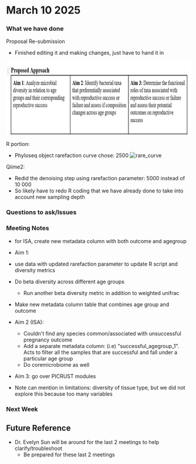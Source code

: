 # March 10 2025

### What we have done

Proposal Re-submission
- Finished editing it and making changes, just have to hand it in
 <img src="../images/proposed_approach3.png" height="200" width="700">


R portion:
- Phyloseq object rarefaction curve chose: 2500
![rare_curve](https://github.com/user-attachments/assets/0659e601-ab59-4232-b904-f6ce157a49e2)


Qiime2:
- Redid the denoising step using rarefaction parameter: 5000 instead of 10 000
- So likely have to redo R coding that we have already done to take into account new sampling depth

### Questions to ask/Issues


### Meeting Notes
- for ISA, create new metadata column with both outcome and agegroup
- Aim 1:
 - use data with updated rarefaction parameter to update R script and diversity metrics
 - Do beta diversity across different age groups
   - Run another beta diversity metric in addition to weighted unifrac
 - Make new metadata column table that combines age group and outcome
- Aim 2 (ISA):
  - Couldn't find any species common/associated with unsuccessful pregnancy outcome
  - Add a separate metadata column: (i.e) "successful_agegroup_1". Acts to filter all the samples that are successful and fall under a particular age group
  - Do coremicrobiome as well
- Aim 3: go over PICRUST modules

- Note can mention in limitations: diversity of tissue type, but we did not explore this because too many variables

### Next Week

## Future Reference
- Dr. Evelyn Sun will be around for the last 2 meetings to help clarify/troubleshoot
  - Be prepared for these last 2 meetings 

